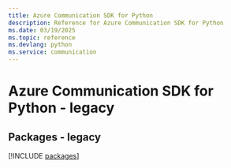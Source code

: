 ```yaml
---
title: Azure Communication SDK for Python
description: Reference for Azure Communication SDK for Python
ms.date: 03/19/2025
ms.topic: reference
ms.devlang: python
ms.service: communication
---
```

# Azure Communication SDK for Python - legacy
## Packages - legacy
[!INCLUDE [packages](communication-index.md)]